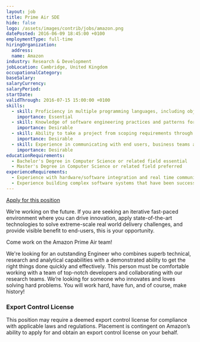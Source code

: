 ```yaml
---
layout: job
title: Prime Air SDE
hide: false
logo: /assets/images/contrib/jobs/amazon.png
datePosted: 2016-06-09 18:45:00 +0100
employmentType: full-time
hiringOrganization:
  address:
  name: Amazon
industry: Research & Development
jobLocation: Cambridge, United Kingdom
occupationalCategory:
baseSalary:
salaryCurrency:
salaryPeriod:
startDate:
validThrough: 2016-07-15 15:00:00 +0100
skills:
  - skill: Proficiency in multiple programming languages, including object-oriented languages
    importance: Essential
  - skill: Knowledge of software engineering practices and patterns for the full software/hardware/networks development life cycle, including coding standards, code reviews, source control management, build processes, testing and livesite operations
    importance: Desirable
  - skill: Ability to take a project from scoping requirements through actual launch and SLA-driven operations of the project
    importance: Desirable
  - skill: Experience in communicating with end users, business teams and management to collect requirements and describe product features and technical designs
    importance: Desirable
educationRequirements:
  - Bachelor's Degree in Computer Science or related field essential
  - Master's Degree in Computer Science or related field preferred
experienceRequirements:
  - Experience with hardware/software integration and real time communication systems
  - Experience building complex software systems that have been successfully delivered to customers at scale
---
```

[Apply for this position](https://www.amazon.jobs/en/jobs/401759)

We’re working on the future. If you are seeking an iterative fast-paced environment where you can drive innovation, apply state-of-the-art technologies to solve extreme-scale real world delivery challenges, and provide visible benefit to end-users, this is your opportunity.

Come work on the Amazon Prime Air team!

We're looking for an outstanding Engineer who combines superb technical, research and analytical capabilities with a demonstrated ability to get the right things done quickly and effectively. This person must be comfortable working with a team of top-notch developers and collaborating with our research teams. We’re looking for someone who innovates and loves solving hard problems. You will work hard, have fun, and of course, make history!

### Export Control License
This position may require a deemed export control license for compliance with applicable laws and regulations. Placement is contingent on Amazon’s ability to apply for and obtain an export control license on your behalf.
